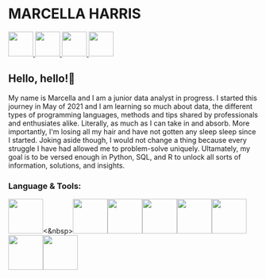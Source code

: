 # MARCELLA HARRIS

<a href="https://github.com/MarcellaHarr">
    <img height="50" src="https://cdn.jsdelivr.net/gh/devicons/devicon/icons/github/github-original-wordmark.svg"/>
</a>
<a href="https://www.linkedin.com/in/marcellalharris">
    <img height="50" src="https://cdn.jsdelivr.net/gh/devicons/devicon/icons/linkedin/linkedin-plain.svg"/>
</a>
<a href="https://www.kaggle.com/marcellaharris">
    <img height="50" src="https://cdn.jsdelivr.net/gh/devicons/devicon/icons/kaggle/kaggle-original-wordmark.svg"/>
</a>
<a href="https://twitter.com/cellaharris">
    <img height="50" src="https://cdn.jsdelivr.net/gh/devicons/devicon/icons/twitter/twitter-original.svg"/>
</a>

## Hello, hello!👋

My name is Marcella and I am a junior data analyst in progress. I started this journey in May of 2021 and I am learning so much about data, the different types of programming languages, methods and tips shared by professionals and enthusiates alike. Literally, as much as I can take in and absorb. More importantly, I'm losing all my hair and have not gotten any sleep sleep since I started. Joking aside though, I would not change a thing because every struggle I have had allowed me to problem-solve uniquely. Ultamately, my goal is to be versed enough in Python, SQL, and R to unlock all sorts of information, solutions, and insights.

### Language & Tools:

<img height=70 src="https://cdn.jsdelivr.net/gh/devicons/devicon/icons/cplusplus/cplusplus-original.svg"/><&nbsp><img height=70 src="https://cdn.jsdelivr.net/gh/devicons/devicon/icons/html5/html5-original.svg"/><img height=70 src="https://cdn.jsdelivr.net/gh/devicons/devicon/icons/jupyter/jupyter-original-wordmark.svg" /><img height=70 src="https://cdn.jsdelivr.net/gh/devicons/devicon/icons/mysql/mysql-original-wordmark.svg" /><img height=70 src="https://cdn.jsdelivr.net/gh/devicons/devicon/icons/python/python-original.svg" /><img height=70 src="https://cdn.jsdelivr.net/gh/devicons/devicon/icons/rstudio/rstudio-plain.svg" /><img height=70 src="https://cdn.jsdelivr.net/gh/devicons/devicon/icons/visualstudio/visualstudio-plain.svg" /><img height=70 src="https://cdn.jsdelivr.net/gh/devicons/devicon/icons/vscode/vscode-original-wordmark.svg" />


<!---
MarcellaHarr/MarcellaHarr is a ✨ special ✨ repository because its `README.md` (this file) appears on your GitHub profile.
You can click the Preview link to take a look at your changes.
--->
